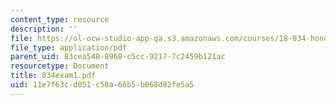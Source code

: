 ```yaml
---
content_type: resource
description: ''
file: https://ol-ocw-studio-app-qa.s3.amazonaws.com/courses/18-034-honors-differential-equations-spring-2004/11e7f63cd051c58a66b5b068d82fe5a5_034exam1.pdf
file_type: application/pdf
parent_uid: 83cea548-8968-c5cc-9217-7c2459b121ac
resourcetype: Document
title: 034exam1.pdf
uid: 11e7f63c-d051-c58a-66b5-b068d82fe5a5
---
```

